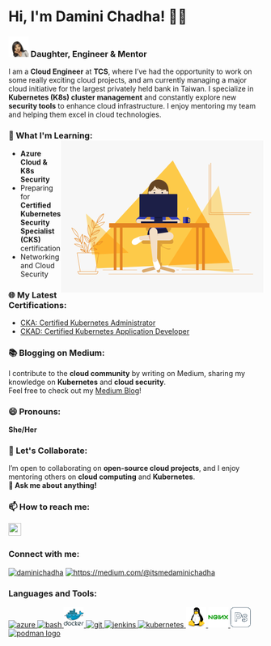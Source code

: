 # Hi, I'm Damini Chadha! 👩‍💻 

### <img src="https://github.com/damini112/Profile-GIFs/blob/main/hey.png" alt="Daughter" width="40"/> Daughter, Engineer & Mentor

I am a **Cloud Engineer** at **TCS**, where I’ve had the opportunity to work on some really exciting cloud projects, and am currently managing a major cloud initiative for the largest privately held bank in Taiwan. I specialize in **Kubernetes (K8s) cluster management** and constantly explore new **security tools** to enhance cloud infrastructure. I enjoy mentoring my team and helping them excel in cloud technologies.

### 🌱 What I'm Learning: <img src="https://github.com/damini112/Profile-GIFs/blob/main/cute-girl.gif" width="400px" align="right"/> 
- **Azure Cloud & K8s Security**
- Preparing for **Certified Kubernetes Security Specialist (CKS)** certification
- Networking and Cloud Security

### 🌐 My Latest Certifications:
- [CKA: Certified Kubernetes Administrator](https://www.credly.com/badges/9352f34f-84b8-42b8-a765-2244f4cb882a/public_url)
- [CKAD: Certified Kubernetes Application Developer](https://www.credly.com/badges/c9c19d65-d438-4c98-993b-25a46aab1246/public_url)

### 📚 Blogging on Medium:
I contribute to the **cloud community** by writing on Medium, sharing my knowledge on **Kubernetes** and **cloud security**.  
Feel free to check out my [Medium Blog](https://medium.com/@itsmedaminichadha)!

### 😄 Pronouns:
**She/Her**

### 🧠 Let's Collaborate:
I’m open to collaborating on **open-source cloud projects**, and I enjoy mentoring others on **cloud computing** and **Kubernetes**.  
**💬 Ask me about anything!**

### 📫 How to reach me:  
<a href="https://www.linkedin.com/in/daminichadha/">
     <img src="https://i.pinimg.com/originals/92/07/be/9207bed6b3d0b9e9b97e8005d171cb3b.png" width="25" height="25" />
</a>


<h3 align="left">Connect with me:</h3>
<p align="left">
<a href="https://linkedin.com/in/daminichadha" target="blank"><img align="center" src="https://raw.githubusercontent.com/rahuldkjain/github-profile-readme-generator/master/src/images/icons/Social/linked-in-alt.svg" alt="daminichadha" height="30" width="40" /></a>
<a href="https://medium.com/@itsmedaminichadha" target="blank"><img align="center" src="https://raw.githubusercontent.com/rahuldkjain/github-profile-readme-generator/master/src/images/icons/Social/medium.svg" alt="https://medium.com/@itsmedaminichadha" height="30" width="40" /></a>
</p>

<h3 align="left">Languages and Tools:</h3>
<p align="left">
  <a href="https://azure.microsoft.com/en-in/" target="_blank" rel="noreferrer">
    <img src="https://www.vectorlogo.zone/logos/microsoft_azure/microsoft_azure-icon.svg" alt="azure" width="40" height="40"/>
  </a>
  <a href="https://www.gnu.org/software/bash/" target="_blank" rel="noreferrer">
    <img src="https://www.vectorlogo.zone/logos/gnu_bash/gnu_bash-icon.svg" alt="bash" width="40" height="40"/>
  </a>
  <a href="https://www.docker.com/" target="_blank" rel="noreferrer">
    <img src="https://raw.githubusercontent.com/devicons/devicon/master/icons/docker/docker-original-wordmark.svg" alt="docker" width="40" height="40"/>
  </a>
  <a href="https://git-scm.com/" target="_blank" rel="noreferrer">
    <img src="https://www.vectorlogo.zone/logos/git-scm/git-scm-icon.svg" alt="git" width="40" height="40"/>
  </a>
  <a href="https://www.jenkins.io" target="_blank" rel="noreferrer">
    <img src="https://www.vectorlogo.zone/logos/jenkins/jenkins-icon.svg" alt="jenkins" width="40" height="40"/>
  </a>
  <a href="https://kubernetes.io" target="_blank" rel="noreferrer">
    <img src="https://www.vectorlogo.zone/logos/kubernetes/kubernetes-icon.svg" alt="kubernetes" width="40" height="40"/>
  </a>
  <a href="https://www.linux.org/" target="_blank" rel="noreferrer">
    <img src="https://raw.githubusercontent.com/devicons/devicon/master/icons/linux/linux-original.svg" alt="linux" width="40" height="40"/>
  </a>
  <a href="https://www.nginx.com" target="_blank" rel="noreferrer">
    <img src="https://raw.githubusercontent.com/devicons/devicon/master/icons/nginx/nginx-original.svg" alt="nginx" width="40" height="40"/>
  </a>
  <a href="https://www.photoshop.com/en" target="_blank" rel="noreferrer">
    <img src="https://raw.githubusercontent.com/devicons/devicon/master/icons/photoshop/photoshop-line.svg" alt="photoshop" width="40" height="40"/>
  </a>
  <a href="https://podman.io/" target="_blank" rel="noreferrer">
    <img src="https://cdn.jsdelivr.net/gh/devicons/devicon/icons/podman/podman-original.svg" alt="podman logo" width="40" height="40"/>
  </a>
</p>

